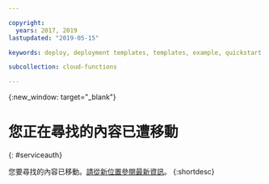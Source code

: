 ```yaml
---

copyright:
  years: 2017, 2019
lastupdated: "2019-05-15"

keywords: deploy, deployment templates, templates, example, quickstart

subcollection: cloud-functions

---
```


{:new_window: target="_blank"}
# 您正在尋找的內容已遭移動
{: #serviceauth}

您要尋找的內容已移動。[請從新位置參閱最新資訊](/docs/openwhisk?topic=cloud-functions-templates)。
{:shortdesc}
